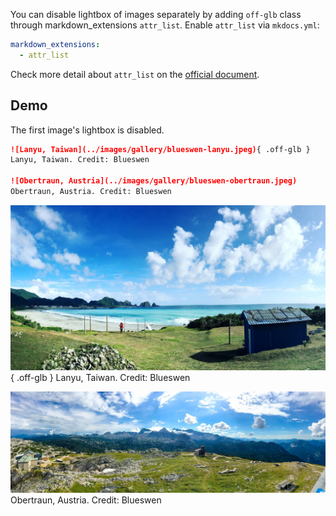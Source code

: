 You can disable lightbox of images separately by adding ```off-glb``` class through markdown_extensions ```attr_list```. Enable ```attr_list``` via ```mkdocs.yml```:

```yaml
markdown_extensions:
  - attr_list
```

Check more detail about ```attr_list``` on the [official document](https://python-markdown.github.io/extensions/attr_list/).

## Demo

The first image's lightbox is disabled.

```markdown
![Lanyu, Taiwan](../images/gallery/blueswen-lanyu.jpeg){ .off-glb }
Lanyu, Taiwan. Credit: Blueswen

![Obertraun, Austria](../images/gallery/blueswen-obertraun.jpeg) 
Obertraun, Austria. Credit: Blueswen
```

![Lanyu, Taiwan](../images/gallery/blueswen-lanyu.jpeg){ .off-glb }
Lanyu, Taiwan. Credit: Blueswen

![Obertraun, Austria](../images/gallery/blueswen-obertraun.jpeg) 
Obertraun, Austria. Credit: Blueswen
